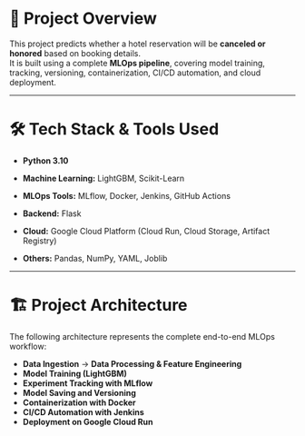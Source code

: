 # 📍 Project Overview

This project predicts whether a hotel reservation will be **canceled or honored** based on booking details.  
It is built using a complete **MLOps pipeline**, covering model training, tracking, versioning, containerization, CI/CD automation, and cloud deployment.

---

# 🛠️ Tech Stack & Tools Used

- **Python 3.10**

- **Machine Learning:** LightGBM, Scikit-Learn

- **MLOps Tools:** MLflow, Docker, Jenkins, GitHub Actions

- **Backend:** Flask

- **Cloud:** Google Cloud Platform (Cloud Run, Cloud Storage, Artifact Registry)

- **Others:** Pandas, NumPy, YAML, Joblib

---

# 🏗️ Project Architecture

The following architecture represents the complete end-to-end MLOps workflow:

- **Data Ingestion** → **Data Processing & Feature Engineering**
- **Model Training (LightGBM)**
- **Experiment Tracking with MLflow**
- **Model Saving and Versioning**
- **Containerization with Docker**
- **CI/CD Automation with Jenkins**
- **Deployment on Google Cloud Run**

